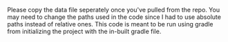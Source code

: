 Please copy the data file seperately once you've pulled from the repo.
You may need to change the paths used in the code since I had to use absolute paths instead of relative ones. 
This code is meant to be run using gradle from initializing the project with the in-built gradle file. 
